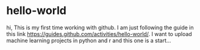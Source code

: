 # hello-world
hi,
This is my first time working with github. I am just following the guide in this link https://guides.github.com/activities/hello-world/. 
I want to upload machine learning projects in python and r and this one is a start...
